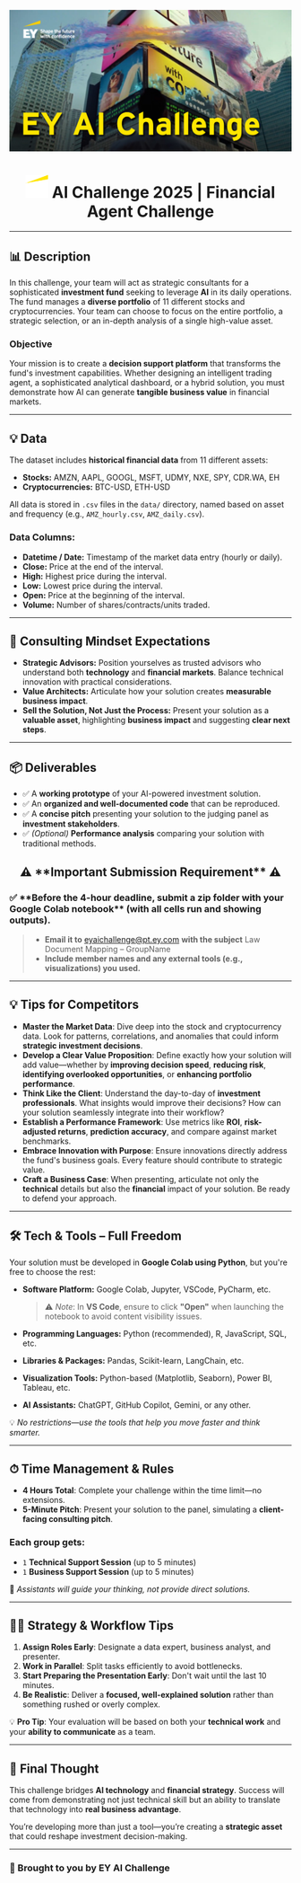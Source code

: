![alt text](https://github.com/EYAIChallenge/Overview/blob/main/Banner-EY-1280x640.jpg "EY AI Challenge")

<h1 align="center"> <img src="https://github.com/EYAIChallenge/Overview/blob/main/EY_Logo_Beam_RGB_White_Yellow.png" width="40" alt="Logo"/> AI Challenge 2025 | Financial Agent Challenge </h1>

---

## 📊 Description

In this challenge, your team will act as strategic consultants for a sophisticated **investment fund** seeking to leverage **AI** in its daily operations. The fund manages a **diverse portfolio** of 11 different stocks and cryptocurrencies. Your team can choose to focus on the entire portfolio, a strategic selection, or an in-depth analysis of a single high-value asset.

### **Objective**  
Your mission is to create a **decision support platform** that transforms the fund's investment capabilities. Whether designing an intelligent trading agent, a sophisticated analytical dashboard, or a hybrid solution, you must demonstrate how AI can generate **tangible business value** in financial markets.

---

## 💡 Data

The dataset includes **historical financial data** from 11 different assets:  
- **Stocks:** AMZN, AAPL, GOOGL, MSFT, UDMY, NXE, SPY, CDR.WA, EH  
- **Cryptocurrencies:** BTC-USD, ETH-USD  

All data is stored in `.csv` files in the `data/` directory, named based on asset and frequency (e.g., `AMZ_hourly.csv`, `AMZ_daily.csv`).  

### Data Columns:
- **Datetime / Date:** Timestamp of the market data entry (hourly or daily).
- **Close:** Price at the end of the interval.
- **High:** Highest price during the interval.
- **Low:** Lowest price during the interval.
- **Open:** Price at the beginning of the interval.
- **Volume:** Number of shares/contracts/units traded.

---

## 🎯 Consulting Mindset Expectations

- **Strategic Advisors:** Position yourselves as trusted advisors who understand both **technology** and **financial markets**. Balance technical innovation with practical considerations.
- **Value Architects:** Articulate how your solution creates **measurable business impact**.
- **Sell the Solution, Not Just the Process:** Present your solution as a **valuable asset**, highlighting **business impact** and suggesting **clear next steps**.

---

## 📦 Deliverables

- ✅ A **working prototype** of your AI-powered investment solution.
- ✅ An **organized and well-documented code** that can be reproduced.
- ✅ A **concise pitch** presenting your solution to the judging panel as **investment stakeholders**.
- ✅ *(Optional)* **Performance analysis** comparing your solution with traditional methods.

<h2 align="center"> ⚠️ **Important Submission Requirement** ⚠️ </h2>
<h3> ✅ **Before the 4-hour deadline, submit a zip folder with your Google Colab notebook** (with all cells run and showing outputs). </h3>

> - **Email it to** [eyaichallenge@pt.ey.com](mailto:eyaichallenge@pt.ey.com) **with the subject** Law Document Mapping – GroupName
> - **Include member names and any external tools (e.g., visualizations) you used.**

---

## 💡 Tips for Competitors

- **Master the Market Data**: Dive deep into the stock and cryptocurrency data. Look for patterns, correlations, and anomalies that could inform **strategic investment decisions**.
- **Develop a Clear Value Proposition**: Define exactly how your solution will add value—whether by **improving decision speed**, **reducing risk**, **identifying overlooked opportunities**, or **enhancing portfolio performance**.
- **Think Like the Client**: Understand the day-to-day of **investment professionals**. What insights would improve their decisions? How can your solution seamlessly integrate into their workflow?
- **Establish a Performance Framework**: Use metrics like **ROI**, **risk-adjusted returns**, **prediction accuracy**, and compare against market benchmarks.
- **Embrace Innovation with Purpose**: Ensure innovations directly address the fund's business goals. Every feature should contribute to strategic value.
- **Craft a Business Case**: When presenting, articulate not only the **technical** details but also the **financial** impact of your solution. Be ready to defend your approach.

---

## 🛠 Tech & Tools – Full Freedom

Your solution must be developed in **Google Colab using Python**, but you're free to choose the rest:

- **Software Platform:** Google Colab, Jupyter, VSCode, PyCharm, etc.  
  > ⚠️ *Note*: In **VS Code**, ensure to click **"Open"** when launching the notebook to avoid content visibility issues.
  
- **Programming Languages:** Python (recommended), R, JavaScript, SQL, etc.
- **Libraries & Packages:** Pandas, Scikit-learn, LangChain, etc.
- **Visualization Tools:** Python-based (Matplotlib, Seaborn), Power BI, Tableau, etc.
- **AI Assistants:** ChatGPT, GitHub Copilot, Gemini, or any other.

💡 *No restrictions—use the tools that help you move faster and think smarter.*

---

## ⏱ Time Management & Rules

- **4 Hours Total**: Complete your challenge within the time limit—no extensions.
- **5-Minute Pitch**: Present your solution to the panel, simulating a **client-facing consulting pitch**.

### Each group gets:
- `1` **Technical Support Session** (up to 5 minutes)
- `1` **Business Support Session** (up to 5 minutes)

🔑 *Assistants will guide your thinking, not provide direct solutions.*

---

## 🧑‍💼 Strategy & Workflow Tips

1. **Assign Roles Early**: Designate a data expert, business analyst, and presenter.
2. **Work in Parallel**: Split tasks efficiently to avoid bottlenecks.
3. **Start Preparing the Presentation Early**: Don't wait until the last 10 minutes.
4. **Be Realistic**: Deliver a **focused, well-explained solution** rather than something rushed or overly complex.

💡 **Pro Tip**: Your evaluation will be based on both your **technical work** and your **ability to communicate** as a team.

---

## 💭 Final Thought

This challenge bridges **AI technology** and **financial strategy**. Success will come from demonstrating not just technical skill but an ability to translate that technology into **real business advantage**.

You’re developing more than just a tool—you’re creating a **strategic asset** that could reshape investment decision-making.

---

### 🏁 Brought to you by **EY AI Challenge**
